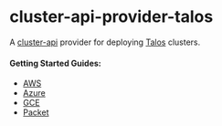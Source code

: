 # cluster-api-provider-talos

A [cluster-api](https://github.com/kubernetes-sigs/cluster-api) provider for deploying [Talos](https://github.com/talos-systems/talos) clusters.


#### Getting Started Guides:

- [AWS](docs/AWS.md)
- [Azure](docs/Azure.md)
- [GCE](docs/GCE.md)
- [Packet](docs/Packet.md)